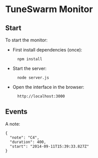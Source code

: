 # TuneSwarm Monitor

## Start

To start the monitor:

- First install dependencies (once):

        npm install

- Start the server:

        node server.js
        
- Open the interface in the browser:

        http://localhost:3000


## Events

A note:

    {
      "note": "C4", 
      "duration": 400, 
      "start": "2014-09-11T15:39:33.827Z"
    }
